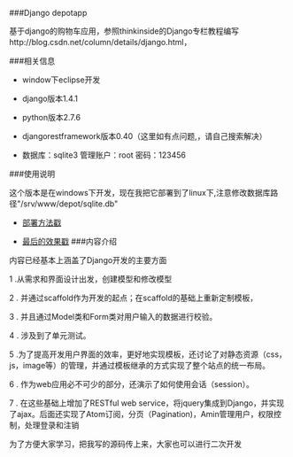 ###Django depotapp

基于django的购物车应用，参照thinkinside的Django专栏教程编写http://blog.csdn.net/column/details/django.html，

###相关信息
+ window下eclipse开发

+ django版本1.4.1

+ python版本2.7.6

+ djangorestframework版本0.40（这里如有点问题,，请自己搜索解决）
+ 数据库：sqlite3 管理账户：root 密码：123456

###使用说明

这个版本是在windows下开发，现在我把它部署到了linux下,注意修改数据库路径"/srv/www/depot/sqlite.db"

+ [部署方法戳](http://peqiu.com/blog/centos-django-uwsgi-nginx.html)

+ [最后的效果戳](http://book.peqiu.com/depotapp/store/)
###内容介绍

内容已经基本上涵盖了Django开发的主要方面

 1 .从需求和界面设计出发，创建模型和修改模型

 2 . 并通过scaffold作为开发的起点；在scaffold的基础上重新定制模板，

 3 . 并且通过Model类和Form类对用户输入的数据进行校验。

 4 . 涉及到了单元测试。

 5 .为了提高开发用户界面的效率，更好地实现模板，还讨论了对静态资源（css，js，image等）的管理，并通过模板继承的方式实现了整个站点的统一布局。

 6 . 作为web应用必不可少的部分，还演示了如何使用会话（session）。
 
 7 . 在这些基础上增加了RESTful web service，将jquery集成到Django，并实现了ajax。后面还实现了Atom订阅，分页（Pagination)，Amin管理用户，权限控制，处理登录和注销


为了方便大家学习，把我写的源码传上来，大家也可以进行二次开发

















